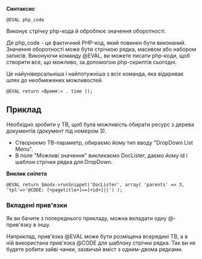 **Синтаксис**
```
@EVAL php_code
```
Виконує стрічку php-кода й оброблює значення оборотності. 

Де php_code - це фактичний PHP-код, який повинен бути виконаний. Значення оборотності може бути стрічкою рядка, масивом або набором записів.
Виконуючи команду @EVAL, ви можете писати php-коди, щоб створити все, що можливо, за допомогою php-скриптів сьогодні.

Це найуніверсальніша і найпотужніша з всіх команда, яка відкриває шлях до необмежених можливостей.

```
@EVAL return «Время:» . time ();
```

## Приклад ##
Необхідно зробити у ТВ, щоб була можливість обирати ресурс з дерева документів (документ під номером 3).
* Створюємо ТВ-параметр, обираємо йому тип вводу "DropDown List Menu".
* В поле "Можливі значення" викликаємо DocLister, даємо йому id і шаблон стрічки рядка для DropDown.

**Виклик сніпета**
```
@EVAL return $modx->runSnippet('DocLister', array( 'parents' => 3, 'tpl'=>'@CODE: [+pagetitle+]==[+id+]||') );
```



### Вкладені прив'язки ###
Як ви бачите з попереднього прикладу, можна вкладати одну @-прив'язку в іншу.

Наприклад, прив'язка @EVAL може бути розміщена всередині ТВ, а в ній використана прив'язка @CODE для шаблону стрічки рядка. Так ви не будете робити зайві чанки, зазвичай вміст з одним-двома рядками.
